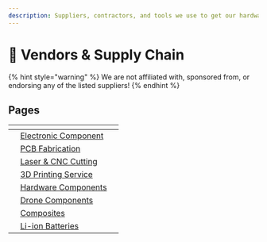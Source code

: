 ```yaml
---
description: Suppliers, contractors, and tools we use to get our hardware.
---
```


# 🚚 Vendors & Supply Chain

{% hint style="warning" %}
We are not affiliated with, sponsored from, or endorsing any of the listed suppliers!
{% endhint %}

## Pages

<table data-view="cards"><thead><tr><th></th><th></th><th></th></tr></thead><tbody><tr><td></td><td><a href="electronics-component/">Electronic Component</a></td><td></td></tr><tr><td></td><td><a href="pcb-fabrication.md">PCB Fabrication</a></td><td></td></tr><tr><td></td><td><a href="laser-and-cnc-cutting.md">Laser &#x26; CNC Cutting</a></td><td></td></tr><tr><td></td><td><a href="3d-printing-services.md">3D Printing Service</a></td><td></td></tr><tr><td></td><td><a href="hardware-components.md">Hardware Components</a></td><td></td></tr><tr><td></td><td><a href="drone-components.md">Drone Components</a></td><td></td></tr><tr><td></td><td><a href="composites.md">Composites</a></td><td></td></tr><tr><td></td><td><a href="li-ion-batteries.md">Li-ion Batteries</a></td><td></td></tr></tbody></table>



